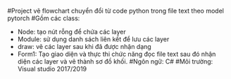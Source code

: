 #Project vẽ flowchart chuyển đổi từ code python trong file text theo model pytorch
#Gồm các class:
  + Node: tạo nút rỗng để chứa các layer
  + Module: sử dụng danh sách liên kết để lưu các layer
  + draw: vẽ các layer sau khi đã được nhận dạng
  + Form1: Tạo giao diện và thực thi chức năng đọc file text sau đó nhận diện các layer và vẽ thành sơ đồ khối.
#Ngôn ngữ: C#
#Môi trường: Visual studio 2017/2019


